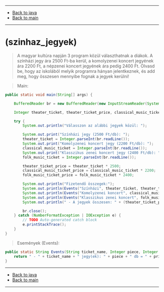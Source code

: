 
---

- [Back to java](../../java.md)
- [Back to main](../../../../README.md)

---

# (szinhaz_jegyek)

> A magyar kultúra napján 3 program közül választhatnak a diákok. 
> A színházi jegy ára 2500 Ft-ba kerül, 
> a komolyzenei koncert jegyének ára 2200 Ft, 
> a népzenei koncert jegyének ára pedig 2400 Ft. 
> Olvasd be, hogy az iskolából melyik programra hányan jelentkeznek, 
> és add meg, hogy összesen mennyibe fognak a jegyek kerülni! 

> Main:

```java
public static void main(String[] args) {

	BufferedReader br = new BufferedReader(new InputStreamReader(System.in));

	Integer theater_ticket, theater_ticket_price, classical_music_ticket, classical_music_ticket_price, folk_music_ticket, folk_music_ticket_price;

	try {
		System.out.println("Válasszon az alábbi jegyek közül: ");

		System.out.print("Színházi jegy (2500 Ft/db): ");
		theater_ticket = Integer.parseInt(br.readLine());
		System.out.print("Komolyzenei koncert jegy (2200 Ft/db): ");
		classical_music_ticket = Integer.parseInt(br.readLine());
		System.out.print("Klasszikus zenei koncert jegy (2400 Ft/db): ");
		folk_music_ticket = Integer.parseInt(br.readLine());

		theater_ticket_price = theater_ticket * 2500;
		classical_music_ticket_price = classical_music_ticket * 2200;
		folk_music_ticket_price = folk_music_ticket * 2400;

		System.out.println("Fizetendő összegek:");
		System.out.println(Events("Színházi", theater_ticket, theater_ticket_price));
		System.out.println(Events("Komolyzenei koncert", classical_music_ticket, classical_music_ticket_price));
		System.out.println(Events("Klasszikus zenei koncert", folk_music_ticket, folk_music_ticket_price));
		System.out.println(" - A jegyek összesen: " + (theater_ticket_price + classical_music_ticket_price + folk_music_ticket_price) + " Ft.");

		br.close();
	} catch (NumberFormatException | IOException e) {
		// TODO Auto-generated catch block
		e.printStackTrace();
	}
}
```

> Események (Events):

```java
public static String Events(String ticket_name, Integer piece, Integer price) {
	return " - " + ticket_name + " jegy(ek): " + piece + " db = " + price + " Ft.";
}
```

---

- [Back to java](../../java.md)
- [Back to main](../../../../README.md)

---
